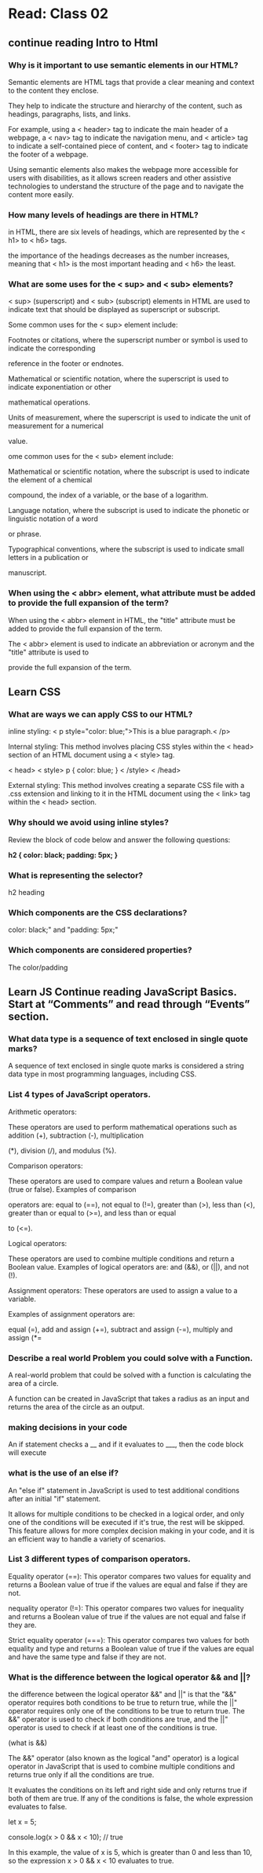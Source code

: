 # Read: Class 02


## continue reading Intro to Html

### Why is it important to use semantic elements in our HTML?

Semantic elements are HTML tags that provide a clear meaning and context to the content they enclose. 

They help to indicate the structure and hierarchy of the content, such as headings, paragraphs, lists, and links.

For example, using a < header> tag to indicate the main header of a webpage, a < nav> tag to indicate the navigation menu, and < article> tag to indicate a self-contained piece of content, and < footer> tag to indicate the footer of a webpage.

Using semantic elements also makes the webpage more accessible for users with disabilities, as it allows screen readers and other assistive technologies to understand the structure of the page and to navigate the content more easily.

### How many levels of headings are there in HTML?

in HTML, there are six levels of headings, which are represented by the < h1> to < h6> tags.

 the importance of the headings decreases as the number increases, meaning that < h1> is the most important heading and < h6> the least.

### What are some uses for the < sup> and < sub> elements?

< sup> (superscript) and < sub> (subscript) elements in HTML are used to indicate text that should be displayed as superscript or subscript.

Some common uses for the < sup> element include:

Footnotes or citations, where the superscript number or symbol is used to indicate the corresponding 

reference in the footer or endnotes.


Mathematical or scientific notation, where the superscript is used to indicate exponentiation or other 

mathematical operations.

Units of measurement, where the superscript is used to indicate the unit of measurement for a numerical 

value.


ome common uses for the < sub> element include:

Mathematical or scientific notation, where the subscript is used to indicate the element of a chemical 

compound, the index of a variable, or the base of a logarithm.

Language notation, where the subscript is used to indicate the phonetic or linguistic notation of a word 

or phrase.

Typographical conventions, where the subscript is used to indicate small letters in a publication or 

manuscript.

### When using the < abbr> element, what attribute must be added to provide the full expansion of the term?

When using the < abbr> element in HTML, the "title" attribute must be added to provide the full expansion of the term.

The < abbr> element is used to indicate an abbreviation or acronym and the "title" attribute is used to 

provide the full expansion of the term.


## Learn CSS

### What are ways we can apply CSS to our HTML?

inline styling: < p style="color: blue;">This is a blue paragraph.< /p>

Internal styling: This method involves placing CSS styles within the < head> section of an HTML document using a < style> tag. 

< head>
  < style>
    p {
      color: blue;
    }
  < /style>
< /head>

External styling: This method involves creating a separate CSS file with a .css extension and linking to it in the HTML document using the < link> tag within the < head> section. 

### Why should we avoid using inline styles?

Review the block of code below and answer the following questions:

**h2 {
     color: black;
     padding: 5px;
   }**

### What is representing the selector?

h2 heading

### Which components are the CSS declarations?

color: black;" and "padding: 5px;"

### Which components are considered properties?

The color/padding

## Learn JS Continue reading JavaScript Basics. Start at “Comments” and read through “Events” section.

### What data type is a sequence of text enclosed in single quote marks?

A sequence of text enclosed in single quote marks is considered a string data type in most programming languages, including CSS.

### List 4 types of JavaScript operators.

Arithmetic operators: 

These operators are used to perform mathematical operations such as addition (+), subtraction (-), multiplication 

(*), division (/), and modulus (%).

Comparison operators: 

These operators are used to compare values and return a Boolean value (true or false). Examples of comparison 

operators are: equal to (==), not equal to (!=), greater than (>), less than (<), greater than or equal to (>=), and less than or equal 

to (<=).

Logical operators:

 These operators are used to combine multiple conditions and return a Boolean value. Examples of logical operators are: and (&&), or (||), and not (!).

 Assignment operators: These operators are used to assign a value to a variable. 
 
 Examples of assignment operators are: 
 
 equal (=), add and assign (+=), subtract and assign (-=), multiply and assign (*=

### Describe a real world Problem you could solve with a Function.

A real-world problem that could be solved with a function is calculating the area of a circle.

A function can be created in JavaScript that takes a radius as an input and returns the area of the circle as an output.

### making decisions in your code

An if statement checks a __ and if it evaluates to ___, then the code block will execute

### what is the use of an else if?

An "else if" statement in JavaScript is used to test additional conditions after an initial "if" statement. 

It allows for multiple conditions to be checked in a logical order, and only one of the conditions will be executed if it's true, the rest will be skipped. 
This feature allows for more complex decision making in your code, and it is an efficient way to handle a variety of scenarios.

### List 3 different types of comparison operators.

Equality operator (==): This operator compares two values for equality and returns a Boolean value of true if the values are equal and false if they are not.

nequality operator (!=): This operator compares two values for inequality and returns a Boolean value of true if the values are not equal and false if they are.

Strict equality operator (===): This operator compares two values for both equality and type and returns a Boolean value of true if the values are equal and have the same type and false if they are not.

### What is the difference between the logical operator && and ||?

 the difference between the logical operator &&" and ||" is that the "&&" operator requires both conditions to be true to return true, while the ||" operator requires only one of the conditions to be true to return true. The &&" operator is used to check if both conditions are true, and the ||" operator is used to check if at least one of the conditions is true.


 (what is &&)

 The &&" operator (also known as the logical "and" operator) is a logical operator in JavaScript that is used to combine multiple conditions and returns true only if all the conditions are true.

It evaluates the conditions on its left and right side and only returns true if both of them are true. If any of the conditions is false, the whole expression evaluates to false.

let x = 5;

console.log(x > 0 && x < 10); // true

In this example, the value of x is 5, which is greater than 0 and less than 10, so the expression x > 0 && x < 10 evaluates to true.



